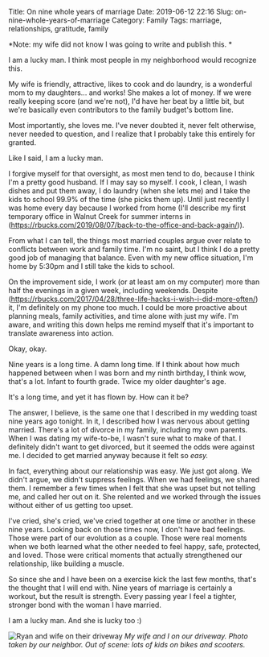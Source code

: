 Title: On nine whole years of marriage
Date: 2019-06-12 22:16
Slug: on-nine-whole-years-of-marriage
Category: Family
Tags: marriage, relationships, gratitude, family

*Note: my wife did not know I was going to write and publish this. *

I am a lucky man. I think most people in my neighborhood would recognize this. 

My wife is friendly, attractive, likes to cook and do laundry, is a wonderful mom to my daughters... and works! She makes a lot of money. If we were really keeping score (and we're not), I'd have her beat by a little bit, but we're basically even contributors to the family budget's bottom line.

Most importantly, she loves me. I've never doubted it, never felt otherwise, never needed to question, and I realize that I probably take this entirely for granted. 

Like I said, I am a lucky man. 

I forgive myself for that oversight, as most men tend to do, because I think I'm a pretty good husband. If I may say so myself. I cook, I clean, I wash dishes and put them away, I do laundry (when she lets me) and I take the kids to school 99.9% of the time (she picks them up). Until just recently I was home every day because I worked from home (I'll describe my first temporary office in Walnut Creek for summer interns in (https://rbucks.com/2019/08/07/back-to-the-office-and-back-again/)). 

From what I can tell, the things most married couples argue over relate to conflicts between work and family time. I'm no saint, but I think I do a pretty good job of managing that balance. Even with my new office situation, I'm home by 5:30pm and I still take the kids to school. 

On the improvement side, I work (or at least am on my computer) more than half the evenings in a given week, including weekends. Despite (https://rbucks.com/2017/04/28/three-life-hacks-i-wish-i-did-more-often/) it, I'm definitely on my phone too much. I could be more proactive about planning meals, family activities, and time alone with just my wife. I'm aware, and writing this down helps me remind myself that it's important to translate awareness into action.

Okay, okay. 

Nine years is a long time. A damn long time. If I think about how much happened between when I was born and my ninth birthday, I think wow, that's a lot. Infant to fourth grade. Twice my older daughter's age. 

It's a long time, and yet it has flown by. How can it be? 

The answer, I believe, is the same one that I described in my wedding toast nine years ago tonight. In it, I described how I was nervous about getting married. There's a lot of divorce in my family, including my own parents. When I was dating my wife-to-be, I wasn't sure what to make of that. I definitely didn't want to get divorced, but it seemed the odds were against me. I decided to get married anyway because it felt so *easy.* 

In fact, everything about our relationship was easy. We just got along. We didn't argue, we didn't suppress feelings. When we had feelings, we shared them. I remember a few times when I felt that she was upset but not telling me, and called her out on it. She relented and we worked through the issues without either of us getting too upset. 

I've cried, she's cried, we've cried together at one time or another in these nine years. Looking back on those times now, I don't have bad feelings. Those were part of our evolution as a couple. Those were real moments when we both learned what the other needed to feel happy, safe, protected, and loved. Those were critical moments that actually strengthened our relationship, like building a muscle. 

So since she and I have been on a exercise kick the last few months, that's the thought that I will end with. Nine years of marriage is certainly a workout, but the result is strength. Every passing year I feel a tighter, stronger bond with the woman I have married. 

I am a lucky man. And she is lucky too :)

![Ryan and wife on their driveway]({static}/images/2019/06/zjcu2huzrvghlrvtxmmdqq.jpg)
*My wife and I on our driveway. Photo taken by our neighbor. Out of scene: lots of kids on bikes and scooters.*